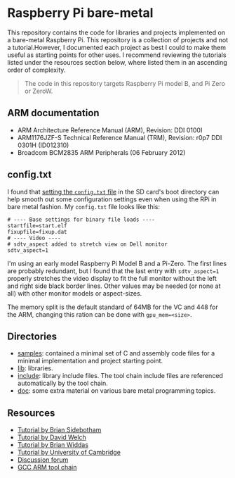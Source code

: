 # Raspberry Pi bare-metal

This repository contains the code for libraries and projects implemented on a bare-metal Raspberry Pi. This repository is a collection of projects and not a tutorial.However, I documented each project as best I could to make them useful as starting points for other uses. I recommend reviewing the tutorials listed under the resources section below, where listed them in an ascending order of complexity.  

> The code in this repository targets Raspberry Pi model B, and Pi Zero or ZeroW.

## ARM documentation

- ARM Architecture Reference Manual (ARM), Revision: DDI 0100I
- ARM1176JZF-S Technical Reference Manual (TRM), Revision: r0p7 DDI 0301H (ID012310)
- Broadcom BCM2835 ARM Peripherals (06 February 2012)

## config.txt

I found that [setting the ```config.txt``` file](https://www.raspberrypi.org/documentation/configuration/config-txt/README.md) in the SD card's boot directory can help smooth out some configuration settings even when using the RPi in bare metal fashion. My ```config.txt``` file looks like this:  

```
# ---- Base settings for binary file loads ----
startfile=start.elf
fixupfile=fixup.dat
# ---- Video ----
# sdtv_aspect added to stretch view on Dell monitor
sdtv_aspect=1
```

I'm using an early model Raspberry Pi Model B and a Pi-Zero. The first lines are probably redundant, but I found that the last entry with ```sdtv_aspect=1``` properly stretches the video display to fit the full monitor without the left and right side black border lines. Other values may be needed (or none at all) with other monitor models or aspect-sizes.  

The memory split is the default standard of 64MB for the VC and 448 for the ARM, changing this ration can be done with ```gpu_mem=<size>```.

## Directories

- [samples](samples/README.md): contained a minimal set of C and assembly code files for a minimal implementation and project starting point.
- [lib](lib/README.md): libraries.
- [include](lib/include): library include files. The tool chain include files are referenced automatically by the tool chain.
- [doc](doc/): some extra material on various bare metal programming topics.

## Resources

- [Tutorial by Brian Sidebotham](https://github.com/BrianSidebotham/arm-tutorial-rpi)
- [Tutorial by David Welch](https://github.com/dwelch67/raspberrypi)
- [Tutorial by Brian Widdas](https://github.com/brianwiddas/pi-baremetal)
- [Tutorial by University of Cambridge](https://www.cl.cam.ac.uk/projects/raspberrypi/tutorials/os/)
- [Discussion forum](https://www.raspberrypi.org/forums/viewforum.php?f=72)
- [GCC ARM tool chain](https://developer.arm.com/tools-and-software/open-source-software/developer-tools/gnu-toolchain/gnu-rm/downloads)


